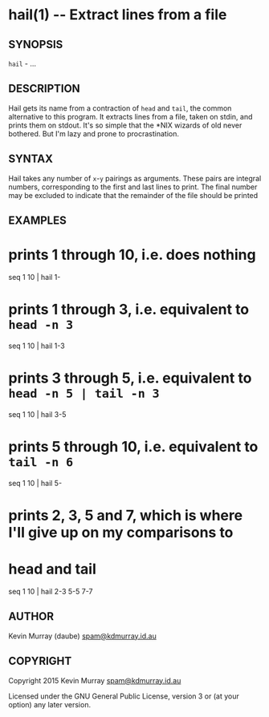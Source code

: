 hail(1) -- Extract lines from a file
=============================================

## SYNOPSIS

`hail` <FIRST>-<LAST> ...

## DESCRIPTION

  Hail gets its name from a contraction of `head` and `tail`, the common
  alternative to this program. It extracts lines from a file, taken on stdin,
  and prints them on stdout. It's so simple that the *NIX wizards of old never
  bothered. But I'm lazy and prone to procrastination.

## SYNTAX

  Hail takes any number of `x`-`y` pairings as arguments. These pairs are
  integral numbers, corresponding to the first and last lines to print. The
  final number may be excluded to indicate that the remainder of the file
  should be printed

## EXAMPLES

  # prints 1 through 10, i.e. does nothing

  seq 1 10 | hail 1-


  # prints 1 through 3, i.e. equivalent to `head -n 3`

  seq 1 10 | hail 1-3

  # prints 3 through 5, i.e. equivalent to `head -n 5 | tail -n 3`

  seq 1 10 | hail 3-5

  # prints 5 through 10, i.e. equivalent to `tail -n 6`

  seq 1 10 | hail 5-

  # prints 2, 3, 5 and 7, which is where I'll give up on my comparisons to
  # head and tail

  seq 1 10 | hail 2-3 5-5 7-7


## AUTHOR

  Kevin Murray (daube) <spam@kdmurray.id.au>

## COPYRIGHT

  Copyright 2015 Kevin Murray <spam@kdmurray.id.au>

  Licensed under the GNU General Public License, version 3 or (at your option)
  any later version.
